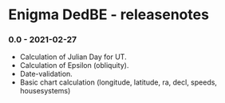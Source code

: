# Enigma DedBE - releasenotes

### 0.0 - 2021-02-27
- Calculation of Julian Day for UT.
- Calculation of Epsilon (obliquity).
- Date-validation.
- Basic chart calculation (longitude, latitude, ra, decl, speeds, housesystems)


